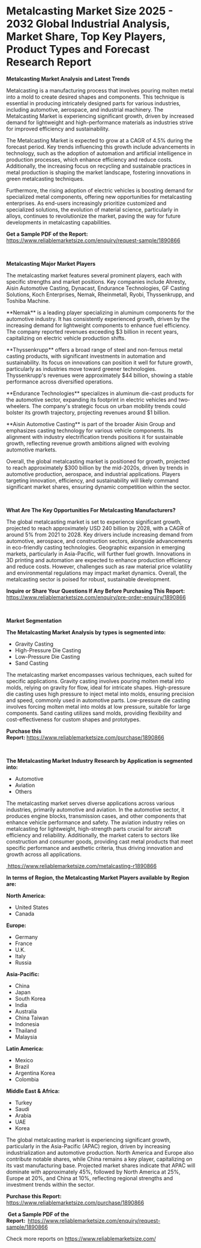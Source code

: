 <p><h1>Metalcasting Market Size 2025 - 2032 Global Industrial Analysis, Market Share, Top Key Players, Product Types and Forecast Research Report</h1></p><p><strong>Metalcasting Market Analysis and Latest Trends</strong></p>
<p><p>Metalcasting is a manufacturing process that involves pouring molten metal into a mold to create desired shapes and components. This technique is essential in producing intricately designed parts for various industries, including automotive, aerospace, and industrial machinery. The Metalcasting Market is experiencing significant growth, driven by increased demand for lightweight and high-performance materials as industries strive for improved efficiency and sustainability. </p><p>The Metalcasting Market is expected to grow at a CAGR of 4.5% during the forecast period. Key trends influencing this growth include advancements in technology, such as the adoption of automation and artificial intelligence in production processes, which enhance efficiency and reduce costs. Additionally, the increasing focus on recycling and sustainable practices in metal production is shaping the market landscape, fostering innovations in green metalcasting techniques. </p><p>Furthermore, the rising adoption of electric vehicles is boosting demand for specialized metal components, offering new opportunities for metalcasting enterprises. As end-users increasingly prioritize customized and specialized solutions, the evolution of material science, particularly in alloys, continues to revolutionize the market, paving the way for future developments in metalcasting capabilities.</p></p>
<p><strong>Get a Sample PDF of the Report:&nbsp;</strong> <a href="https://www.reliablemarketsize.com/enquiry/request-sample/1890866?utm_campaign=3016&utm_medium=2&utm_source=Github&utm_content=ia&utm_term=11042025&utm_id=metalcasting">https://www.reliablemarketsize.com/enquiry/request-sample/1890866</a></p>
<p>&nbsp;</p>
<p><strong>Metalcasting Major Market Players</strong></p>
<p><p>The metalcasting market features several prominent players, each with specific strengths and market positions. Key companies include Ahresty, Aisin Automotive Casting, Dynacast, Endurance Technologies, GF Casting Solutions, Koch Enterprises, Nemak, Rheinmetall, Ryobi, Thyssenkrupp, and Toshiba Machine.</p><p>**Nemak** is a leading player specializing in aluminum components for the automotive industry. It has consistently experienced growth, driven by the increasing demand for lightweight components to enhance fuel efficiency. The company reported revenues exceeding $3 billion in recent years, capitalizing on electric vehicle production shifts.</p><p>**Thyssenkrupp** offers a broad range of steel and non-ferrous metal casting products, with significant investments in automation and sustainability. Its focus on innovations can position it well for future growth, particularly as industries move toward greener technologies. Thyssenkrupp's revenues were approximately $44 billion, showing a stable performance across diversified operations.</p><p>**Endurance Technologies** specializes in aluminum die-cast products for the automotive sector, expanding its footprint in electric vehicles and two-wheelers. The company's strategic focus on urban mobility trends could bolster its growth trajectory, projecting revenues around $1 billion.</p><p>**Aisin Automotive Casting** is part of the broader Aisin Group and emphasizes casting technology for various vehicle components. Its alignment with industry electrification trends positions it for sustainable growth, reflecting revenue growth ambitions aligned with evolving automotive markets.</p><p>Overall, the global metalcasting market is positioned for growth, projected to reach approximately $300 billion by the mid-2020s, driven by trends in automotive production, aerospace, and industrial applications. Players targeting innovation, efficiency, and sustainability will likely command significant market shares, ensuring dynamic competition within the sector.</p></p>
<p>&nbsp;</p>
<p><strong>What Are The Key Opportunities For Metalcasting Manufacturers?</strong></p>
<p><p>The global metalcasting market is set to experience significant growth, projected to reach approximately USD 240 billion by 2028, with a CAGR of around 5% from 2021 to 2028. Key drivers include increasing demand from automotive, aerospace, and construction sectors, alongside advancements in eco-friendly casting technologies. Geographic expansion in emerging markets, particularly in Asia-Pacific, will further fuel growth. Innovations in 3D printing and automation are expected to enhance production efficiency and reduce costs. However, challenges such as raw material price volatility and environmental regulations may impact market dynamics. Overall, the metalcasting sector is poised for robust, sustainable development.</p></p>
<p><strong>Inquire or Share Your Questions If Any Before Purchasing This Report:</strong> <a href="https://www.reliablemarketsize.com/enquiry/pre-order-enquiry/1890866?utm_campaign=3016&utm_medium=2&utm_source=Github&utm_content=ia&utm_term=11042025&utm_id=metalcasting">https://www.reliablemarketsize.com/enquiry/pre-order-enquiry/1890866</a></p>
<p>&nbsp;</p>
<p><strong>Market Segmentation</strong></p>
<p><strong>The Metalcasting Market Analysis by types is segmented into:</strong></p>
<p><ul><li>Gravity Casting</li><li>High-Pressure Die Casting</li><li>Low-Pressure Die Casting</li><li>Sand Casting</li></ul></p>
<p><p>The metalcasting market encompasses various techniques, each suited for specific applications. Gravity casting involves pouring molten metal into molds, relying on gravity for flow, ideal for intricate shapes. High-pressure die casting uses high pressure to inject metal into molds, ensuring precision and speed, commonly used in automotive parts. Low-pressure die casting involves forcing molten metal into molds at low pressure, suitable for large components. Sand casting utilizes sand molds, providing flexibility and cost-effectiveness for custom shapes and prototypes.</p></p>
<p><strong>Purchase this Report:&nbsp;</strong><a href="https://www.reliablemarketsize.com/purchase/1890866?utm_campaign=3016&utm_medium=2&utm_source=Github&utm_content=ia&utm_term=11042025&utm_id=metalcasting">https://www.reliablemarketsize.com/purchase/1890866</a></p>
<p>&nbsp;</p>
<p><strong>The Metalcasting Market Industry Research by Application is segmented into:</strong></p>
<p><ul><li>Automotive</li><li>Aviation</li><li>Others</li></ul></p>
<p><p>The metalcasting market serves diverse applications across various industries, primarily automotive and aviation. In the automotive sector, it produces engine blocks, transmission cases, and other components that enhance vehicle performance and safety. The aviation industry relies on metalcasting for lightweight, high-strength parts crucial for aircraft efficiency and reliability. Additionally, the market caters to sectors like construction and consumer goods, providing cast metal products that meet specific performance and aesthetic criteria, thus driving innovation and growth across all applications.</p></p>
<p><a href="https://www.reliablemarketsize.com/metalcasting-r1890866?utm_campaign=3016&utm_medium=2&utm_source=Github&utm_content=ia&utm_term=11042025&utm_id=metalcasting">&nbsp;https://www.reliablemarketsize.com/metalcasting-r1890866</a></p>
<p><strong>In terms of Region, the Metalcasting Market Players available by Region are:</strong></p>
<p>
    <p> <strong> North America: </strong>
        <ul>
            <li>United States</li>
            <li>Canada</li>
        </ul>
        </p> 
    <p> <strong> Europe: </strong>
        <ul>
            <li>Germany</li>
            <li>France</li>
            <li>U.K.</li>
            <li>Italy</li>
            <li>Russia</li>
        </ul>
        </p> 
    <p> <strong> Asia-Pacific: </strong>
        <ul>
            <li>China</li>
            <li>Japan</li>
            <li>South Korea</li>
            <li>India</li>
            <li>Australia</li>
            <li>China Taiwan</li>
            <li>Indonesia</li>
            <li>Thailand</li>
            <li>Malaysia</li>
        </ul>
        </p> 
    <p> <strong> Latin America: </strong>
        <ul>
            <li>Mexico</li>
            <li>Brazil</li>
            <li>Argentina Korea</li>
            <li>Colombia</li>
        </ul>
        </p> 
    <p> <strong> Middle East & Africa: </strong>
        <ul>
            <li>Turkey</li>
            <li>Saudi</li>
            <li>Arabia</li>
            <li>UAE</li>
            <li>Korea</li>
        </ul>
    </p>
    </p>
<p><p>The global metalcasting market is experiencing significant growth, particularly in the Asia-Pacific (APAC) region, driven by increasing industrialization and automotive production. North America and Europe also contribute notable shares, while China remains a key player, capitalizing on its vast manufacturing base. Projected market shares indicate that APAC will dominate with approximately 45%, followed by North America at 25%, Europe at 20%, and China at 10%, reflecting regional strengths and investment trends within the sector.</p></p>
<p><strong>Purchase this Report: </strong><a href="https://www.reliablemarketsize.com/purchase/1890866?utm_campaign=3016&utm_medium=2&utm_source=Github&utm_content=ia&utm_term=11042025&utm_id=metalcasting">https://www.reliablemarketsize.com/purchase/1890866</a></p>
<p>&nbsp;<strong>Get a Sample PDF of the Report:&nbsp;&nbsp;</strong><a href="https://www.reliablemarketsize.com/enquiry/request-sample/1890866?utm_campaign=3016&utm_medium=2&utm_source=Github&utm_content=ia&utm_term=11042025&utm_id=metalcasting">https://www.reliablemarketsize.com/enquiry/request-sample/1890866</a></p>
<p><strong></strong></p>
<p>Check more reports on <a href="https://www.reliablemarketsize.com/?utm_campaign=3016&utm_medium=2&utm_source=Github&utm_content=ia&utm_term=11042025&utm_id=metalcasting">https://www.reliablemarketsize.com/</a></p>
